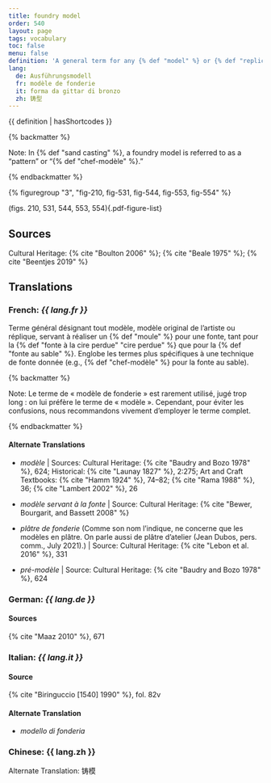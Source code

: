 ```yaml
---
title: foundry model
order: 540
layout: page
tags: vocabulary
toc: false
menu: false
definition: 'A general term for any {% def "model" %} or {% def "replica" %} of the artist’s model around which a mold is formed for {% def "bronze" %} casting. It is made by the foundry in order to preserve the artist’s model. A foundry model may also be used as a reference for the finishing of a {% def "bronze" %} for the purpose of quality control.'
lang:
  de: Ausführungsmodell
  fr: modèle de fonderie
  it: forma da gittar di bronzo
  zh: 铸型
---
```


{{ definition | hasShortcodes }}

{% backmatter %}

Note: In {% def "sand casting" %}, a foundry model is referred to as a “pattern” or “{% def "chef-modèle" %}.”

{% endbackmatter %}

{% figuregroup "3", "fig-210, fig-531, fig-544, fig-553, fig-554" %}

(figs. 210, 531, 544, 553, 554){.pdf-figure-list}

## Sources

Cultural Heritage: {% cite "Boulton 2006" %}; {% cite "Beale 1975" %}; {% cite "Beentjes 2019" %}

## Translations

<div class="accordion">

### **French**: *{{ lang.fr }}*

Terme général désignant tout modèle, modèle original de l’artiste ou réplique, servant à réaliser un {% def "moule" %} pour une fonte, tant pour la {% def "fonte à la cire perdue" "cire perdue" %} que pour la {% def "fonte au sable" %}. Englobe les termes plus spécifiques à une technique de fonte donnée (e.g., {% def "chef-modèle" %} pour la fonte au sable).

{% backmatter %}

Note: Le terme de « modèle de fonderie » est rarement utilisé, jugé trop long : on lui préfère le terme de « modèle ». Cependant, pour éviter les confusions, nous recommandons vivement d’employer le terme complet.

{% endbackmatter %}

#### Alternate Translations

- *modèle* | Sources: Cultural Heritage: {% cite "Baudry and Bozo 1978" %}, 624; Historical: {% cite "Launay 1827" %}, 2:275; Art and Craft Textbooks: {% cite "Hamm 1924" %}, 74–82; {% cite "Rama 1988" %}, 36; {% cite "Lambert 2002" %}, 26

- *modèle servant à la fonte* | Source: Cultural Heritage: {% cite "Bewer, Bourgarit, and Bassett 2008" %}

- *plâtre de fonderie* (Comme son nom l’indique, ne concerne que les modèles en plâtre. On parle aussi de plâtre d’atelier (Jean Dubos, pers. comm., July 2021).) | Source: Cultural Heritage: {% cite "Lebon et al. 2016" %}, 331

- *pré-modèle* | Source: Cultural Heritage: {% cite "Baudry and Bozo 1978" %}, 624

### **German**: *{{ lang.de }}*

#### Sources

{% cite "Maaz 2010" %}, 671

### **Italian**: *{{ lang.it }}*

#### Source

{% cite "Biringuccio [1540] 1990" %}, fol. 82v

#### Alternate Translation

- *modello di fonderia*

### **Chinese**: {{ lang.zh }}

Alternate Translation: 铸模

</div>
